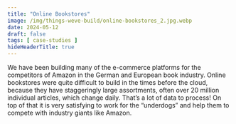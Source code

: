 ```yaml
---
title: "Online Bookstores"
image: /img/things-weve-build/online-bookstores_2.jpg.webp
date: 2024-05-12
draft: false
tags: [ case-studies ]
hideHeaderTitle: true
---
```


We have been building many of the e-commerce platforms for the competitors of Amazon in the German and European book industry. Online bookstores were quite difficult to build in the times before the cloud, because they have staggeringly large assortments, often over 20 million individual articles, which change daily. That’s a lot of data to process! On top of that it is very satisfying to work for the “underdogs” and help them to compete with industry giants like Amazon.